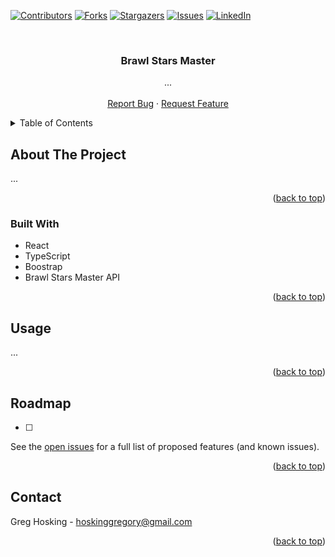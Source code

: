 <a name="readme-top"></a>

[![Contributors][contributors-shield]][contributors-url]
[![Forks][forks-shield]][forks-url]
[![Stargazers][stars-shield]][stars-url]
[![Issues][issues-shield]][issues-url]
[![LinkedIn][linkedin-shield]][linkedin-url]

<!-- PROJECT LOGO -->
<br />
<div align="center">
<!--
  <a href="https://github.com/greg-hosking/brawl-stars-master">
    <img src="images/logo.webp" alt="Logo" width="80" height="80">
  </a>
-->
  <h3 align="center">Brawl Stars Master</h3>
  
  <p align="center">
    ...
    <br />
    <br />
    <a href="https://github.com/greg-hosking/brawl-stars-master/issues">Report Bug</a>
    ·
    <a href="https://github.com/greg-hosking/brawl-stars-master/issues">Request Feature</a>
  </p>
</div>



<!-- TABLE OF CONTENTS -->
<details>
  <summary>Table of Contents</summary>
  <ol>
    <li>
      <a href="#about-the-project">About The Project</a>
      <ul>
        <li><a href="#built-with">Built With</a></li>
      </ul>
    </li>
    <li><a href="#usage">Usage</a></li>
    <li><a href="#roadmap">Roadmap</a></li>
    <li><a href="#contact">Contact</a></li>
  </ol>
</details>



<!-- ABOUT THE PROJECT -->
## About The Project

...



<p align="right">(<a href="#readme-top">back to top</a>)</p>

### Built With

* React
* TypeScript
* Boostrap
* Brawl Stars Master API

<p align="right">(<a href="#readme-top">back to top</a>)</p>



<!-- USAGE EXAMPLES -->
## Usage

...

<p align="right">(<a href="#readme-top">back to top</a>)</p>



<!-- ROADMAP -->
## Roadmap

- [ ] 

See the [open issues](https://github.com/greg-hosking/brawl-stars-master/issues) for a full list of proposed features (and known issues).

<p align="right">(<a href="#readme-top">back to top</a>)</p>



<!-- CONTACT -->
## Contact

Greg Hosking - hoskinggregory@gmail.com

<!-- Project Link: [https://github.com/greg-hosking/brawl-stars-master](https://github.com/greg-hosking/brawl-stars-master) -->

<p align="right">(<a href="#readme-top">back to top</a>)</p>



<!-- MARKDOWN LINKS & IMAGES -->
<!-- https://www.markdownguide.org/basic-syntax/#reference-style-links -->
[contributors-shield]: https://img.shields.io/github/contributors/greg-hosking/brawl-stars-master.svg?style=for-the-badge
[contributors-url]: https://github.com/greg-hosking/brawl-stars-master/graphs/contributors
[forks-shield]: https://img.shields.io/github/forks/greg-hosking/brawl-stars-master.svg?style=for-the-badge
[forks-url]: https://github.com/greg-hosking/brawl-stars-master/network/members
[stars-shield]: https://img.shields.io/github/stars/greg-hosking/brawl-stars-master.svg?style=for-the-badge
[stars-url]: https://github.com/greg-hosking/brawl-stars-master/stargazers
[issues-shield]: https://img.shields.io/github/issues/greg-hosking/brawl-stars-master.svg?style=for-the-badge
[issues-url]: https://github.com/greg-hosking/brawl-stars-master/issues
[linkedin-shield]: https://img.shields.io/badge/-LinkedIn-black.svg?style=for-the-badge&logo=linkedin&colorB=555
[linkedin-url]: https://linkedin.com/in/greg-hosking
